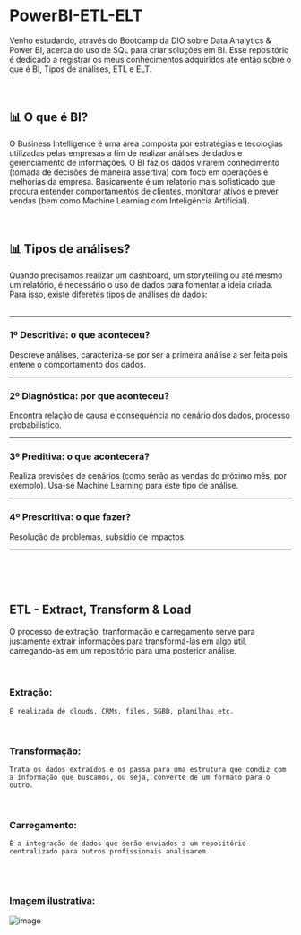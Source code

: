 # PowerBI-ETL-ELT

Venho estudando, através do Bootcamp da DIO sobre Data Analytics & Power BI, acerca do uso de SQL para criar soluções em BI. Esse repositório é dedicado a registrar os meus conhecimentos adquiridos até então sobre o que é BI, Tipos de análises, ETL e ELT.
</br>
</br>
</br>

## 📊 O que é BI?
O Business Intelligence é uma área composta por estratégias e tecologias utilizadas pelas empresas a fim de realizar análises de dados e gerenciamento de informações. O BI faz os dados virarem conhecimento (tomada de decisões de maneira assertiva) com foco em operações e melhorias da empresa. Basicamente é um relatório mais sofisticado que procura entender comportamentos de clientes, monitorar ativos e prever vendas (bem como Machine Learning com Inteligência Artificial).
</br>
</br>
</br>

## 📊 Tipos de análises?
Quando precisamos realizar um dashboard, um storytelling ou até mesmo um relatório, é necessário o uso de dados para fomentar a ideia criada. Para isso, existe diferetes tipos de análises de dados:
</br>
</br>
<hr>

### 1º Descritiva: o que aconteceu?
Descreve análises, caracteriza-se por ser a primeira análise a ser feita pois entene o comportamento dos dados.
</br>
<hr>

### 2º Diagnóstica: por que aconteceu?
Encontra relação de causa e consequência no cenário dos dados, processo probabilístico.
</br>
<hr>

### 3º Preditiva: o que acontecerá?
Realiza previsões de cenários (como serão as vendas do próximo mês, por exemplo). Usa-se Machine Learning para este tipo de análise. 
</br>
<hr>

### 4º Prescritiva: o que fazer?
Resolução de problemas, subsídio de impactos.
</br>
<hr>
</br>
</br>
</br>

## ETL - Extract, Transform & Load
O processo de extração, tranformação e carregamento serve para justamente extrair informações para transformá-las em algo útil, carregando-as em um repositório para uma posterior análise.
</br>
</br>
</br>


### Extração:
    É realizada de clouds, CRMs, files, SGBD, planilhas etc.
</br>

### Transformação: 
    Trata os dados extraídos e os passa para uma estrutura que condiz com a informação que buscamos, ou seja, converte de um formato para o outro.
</br>

### Carregamento: 
    É a integração de dados que serão enviados a um repositório centralizado para outros profissionais analisarem.
</br>
</br>

### Imagem ilustrativa:



![image](https://github.com/user-attachments/assets/8d13d6ec-a863-4d79-b65d-04b429d21ddb)


